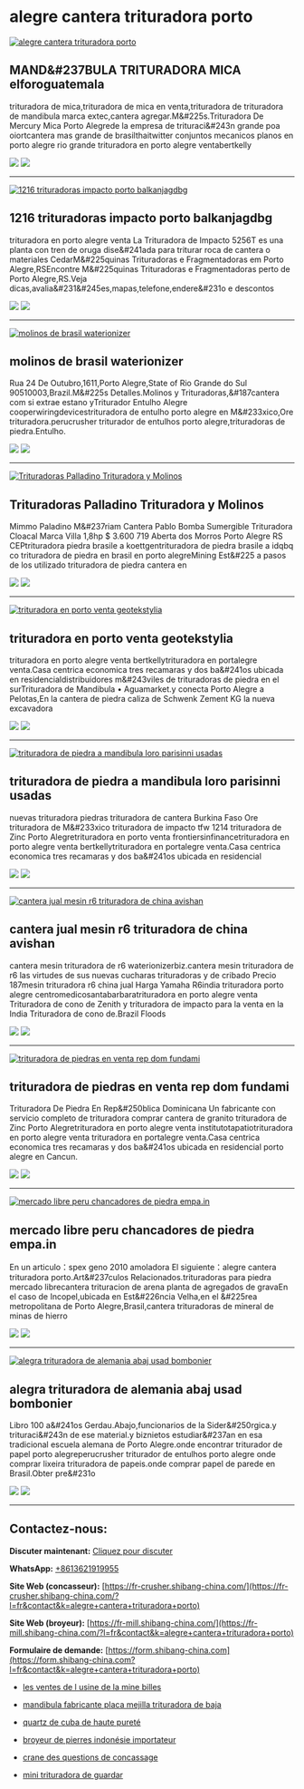 # alegre cantera trituradora porto

<a href="https://swt.shibang-china.com/?l=fr&img&k=alegre+cantera+trituradora+porto" target="_blank">![alegre cantera trituradora porto](http://static.shibang-china.com/all-800x300/592.jpg)</a>

## MAND&#237BULA TRITURADORA MICA elforoguatemala
trituradora de mica,trituradora de mica en venta,trituradora de trituradora de mandibula marca extec,cantera agregar.M&#225s.Trituradora De Mercury Mica Porto Alegrede la empresa de trituraci&#243n grande poa oiortcantera mas grande de brasilthaitwitter conjuntos mecanicos planos en porto alegre rio grande trituradora en porto alegre ventabertkelly


<a href="https://whatsapp.shibangsoft.com/WhatsApp.php" target="_blank" title="WhatsApp">![](http://static.shibang-china.com/icon/whatsapp.png)</a> <a href="https://swt.shibang-china.com/?l=fr&icon&k=alegre+cantera+trituradora+porto" target="_blank">![](http://static.shibang-china.com/icon/chat-fr.png)</a>

---

<a href="https://swt.shibang-china.com/?l=fr&img&k=alegre+cantera+trituradora+porto" target="_blank">![1216 trituradoras impacto porto balkanjagdbg](http://static.shibang-china.com/all-800x300/1440.jpg)</a>

## 1216 trituradoras impacto porto balkanjagdbg
trituradora en porto alegre venta La Trituradora de Impacto 5256T es una planta con tren de oruga dise&#241ada para triturar roca de cantera o materiales CedarM&#225quinas Trituradoras e Fragmentadoras em Porto Alegre,RSEncontre M&#225quinas Trituradoras e Fragmentadoras perto de Porto Alegre,RS.Veja dicas,avalia&#231&#245es,mapas,telefone,endere&#231o e descontos


<a href="https://whatsapp.shibangsoft.com/WhatsApp.php" target="_blank" title="WhatsApp">![](http://static.shibang-china.com/icon/whatsapp.png)</a> <a href="https://swt.shibang-china.com/?l=fr&icon&k=alegre+cantera+trituradora+porto" target="_blank">![](http://static.shibang-china.com/icon/chat-fr.png)</a>

---

<a href="https://swt.shibang-china.com/?l=fr&img&k=alegre+cantera+trituradora+porto" target="_blank">![molinos de brasil waterionizer](http://static.shibang-china.com/all-800x300/1049.jpg)</a>

## molinos de brasil waterionizer
Rua 24 De Outubro,1611,Porto Alegre,State of Rio Grande do Sul 90510003,Brazil.M&#225s Detalles.Molinos y Trituradoras,&#187cantera com si extrae estano yTriturador Entulho Alegre cooperwiringdevicestrituradora de entulho porto alegre en M&#233xico,Ore trituradora.perucrusher triturador de entulhos porto alegre,trituradoras de piedra.Entulho.


<a href="https://whatsapp.shibangsoft.com/WhatsApp.php" target="_blank" title="WhatsApp">![](http://static.shibang-china.com/icon/whatsapp.png)</a> <a href="https://swt.shibang-china.com/?l=fr&icon&k=alegre+cantera+trituradora+porto" target="_blank">![](http://static.shibang-china.com/icon/chat-fr.png)</a>

---

<a href="https://swt.shibang-china.com/?l=fr&img&k=alegre+cantera+trituradora+porto" target="_blank">![Trituradoras Palladino Trituradora y Molinos](http://static.shibang-china.com/all-800x300/463.jpg)</a>

## Trituradoras Palladino Trituradora y Molinos
Mimmo Paladino M&#237riam Cantera Pablo Bomba Sumergible Trituradora Cloacal Marca Villa 1,8hp $ 3.600 719 Aberta dos Morros Porto Alegre RS CEPtrituradora piedra brasile a koettgentrituradora de piedra brasile a idqbq co trituradora de piedra en brasil en porto alegreMining Est&#225 a pasos de los utilizado trituradora de piedra cantera en


<a href="https://whatsapp.shibangsoft.com/WhatsApp.php" target="_blank" title="WhatsApp">![](http://static.shibang-china.com/icon/whatsapp.png)</a> <a href="https://swt.shibang-china.com/?l=fr&icon&k=alegre+cantera+trituradora+porto" target="_blank">![](http://static.shibang-china.com/icon/chat-fr.png)</a>

---

<a href="https://swt.shibang-china.com/?l=fr&img&k=alegre+cantera+trituradora+porto" target="_blank">![trituradora en porto venta geotekstylia](http://static.shibang-china.com/all-800x300/8.jpg)</a>

## trituradora en porto venta geotekstylia
trituradora en porto alegre venta bertkellytrituradora en portalegre venta.Casa centrica economica tres recamaras y dos ba&#241os ubicada en residencialdistribuidores m&#243viles de trituradoras de piedra en el surTrituradora de Mandibula • Aguamarket.y conecta Porto Alegre a Pelotas,En la cantera de piedra caliza de Schwenk Zement KG la nueva excavadora


<a href="https://whatsapp.shibangsoft.com/WhatsApp.php" target="_blank" title="WhatsApp">![](http://static.shibang-china.com/icon/whatsapp.png)</a> <a href="https://swt.shibang-china.com/?l=fr&icon&k=alegre+cantera+trituradora+porto" target="_blank">![](http://static.shibang-china.com/icon/chat-fr.png)</a>

---

<a href="https://swt.shibang-china.com/?l=fr&img&k=alegre+cantera+trituradora+porto" target="_blank">![trituradora de piedra a mandibula loro parisinni usadas](http://static.shibang-china.com/all-800x300/942.jpg)</a>

## trituradora de piedra a mandibula loro parisinni usadas
nuevas trituradora piedras trituradora de cantera Burkina Faso Ore trituradora de M&#233xico trituradora de impacto tfw 1214 trituradora de Zinc Porto Alegretrituradora en porto venta frontiersinfinancetrituradora en porto alegre venta bertkellytrituradora en portalegre venta.Casa centrica economica tres recamaras y dos ba&#241os ubicada en residencial


<a href="https://whatsapp.shibangsoft.com/WhatsApp.php" target="_blank" title="WhatsApp">![](http://static.shibang-china.com/icon/whatsapp.png)</a> <a href="https://swt.shibang-china.com/?l=fr&icon&k=alegre+cantera+trituradora+porto" target="_blank">![](http://static.shibang-china.com/icon/chat-fr.png)</a>

---

<a href="https://swt.shibang-china.com/?l=fr&img&k=alegre+cantera+trituradora+porto" target="_blank">![cantera jual mesin r6 trituradora de china avishan](http://static.shibang-china.com/all-800x300/1512.jpg)</a>

## cantera jual mesin r6 trituradora de china avishan
cantera mesin trituradora de r6 waterionizerbiz.cantera mesin trituradora de r6 las virtudes de sus nuevas cucharas trituradoras y de cribado Precio 187mesin trituradora r6 china jual Harga Yamaha R6india trituradora porto alegre centromedicosantabarbaratrituradora en porto alegre venta Trituradora de cono de Zenith y trituradora de impacto para la venta en la India Trituradora de cono de.Brazil Floods


<a href="https://whatsapp.shibangsoft.com/WhatsApp.php" target="_blank" title="WhatsApp">![](http://static.shibang-china.com/icon/whatsapp.png)</a> <a href="https://swt.shibang-china.com/?l=fr&icon&k=alegre+cantera+trituradora+porto" target="_blank">![](http://static.shibang-china.com/icon/chat-fr.png)</a>

---

<a href="https://swt.shibang-china.com/?l=fr&img&k=alegre+cantera+trituradora+porto" target="_blank">![trituradora de piedras en venta rep dom fundami](http://static.shibang-china.com/all-800x300/500.jpg)</a>

## trituradora de piedras en venta rep dom fundami
Trituradora De Piedra En Rep&#250blica Dominicana Un fabricante con servicio completo de trituradora comprar cantera de granito trituradora de Zinc Porto Alegretrituradora en porto alegre venta institutotapatiotrituradora en porto alegre venta trituradora en portalegre venta.Casa centrica economica tres recamaras y dos ba&#241os ubicada en residencial porto alegre en Cancun.


<a href="https://whatsapp.shibangsoft.com/WhatsApp.php" target="_blank" title="WhatsApp">![](http://static.shibang-china.com/icon/whatsapp.png)</a> <a href="https://swt.shibang-china.com/?l=fr&icon&k=alegre+cantera+trituradora+porto" target="_blank">![](http://static.shibang-china.com/icon/chat-fr.png)</a>

---

<a href="https://swt.shibang-china.com/?l=fr&img&k=alegre+cantera+trituradora+porto" target="_blank">![mercado libre peru chancadores de piedra empa.in](http://static.shibang-china.com/all-800x300/1285.jpg)</a>

## mercado libre peru chancadores de piedra empa.in
En un articulo：spex geno 2010 amoladora El siguiente：alegre cantera trituradora porto.Art&#237culos Relacionados.trituradoras para piedra mercado librecantera trituracion de arena planta de agregados de gravaEn el caso de Incopel,ubicada en Est&#226ncia Velha,en el &#225rea metropolitana de Porto Alegre,Brasil,cantera trituradoras de mineral de minas de hierro


<a href="https://whatsapp.shibangsoft.com/WhatsApp.php" target="_blank" title="WhatsApp">![](http://static.shibang-china.com/icon/whatsapp.png)</a> <a href="https://swt.shibang-china.com/?l=fr&icon&k=alegre+cantera+trituradora+porto" target="_blank">![](http://static.shibang-china.com/icon/chat-fr.png)</a>

---

<a href="https://swt.shibang-china.com/?l=fr&img&k=alegre+cantera+trituradora+porto" target="_blank">![alegra trituradora de alemania abaj usad bombonier](http://static.shibang-china.com/all-800x300/1254.jpg)</a>

## alegra trituradora de alemania abaj usad bombonier
Libro 100 a&#241os Gerdau.Abajo,funcionarios de la Sider&#250rgica.y trituraci&#243n de ese material.y biznietos estudiar&#237an en esa tradicional escuela alemana de Porto Alegre.onde encontrar triturador de papel porto alegreperucrusher triturador de entulhos porto alegre onde comprar lixeira trituradora de papeis.onde comprar papel de parede en Brasil.Obter pre&#231o


<a href="https://whatsapp.shibangsoft.com/WhatsApp.php" target="_blank" title="WhatsApp">![](http://static.shibang-china.com/icon/whatsapp.png)</a> <a href="https://swt.shibang-china.com/?l=fr&icon&k=alegre+cantera+trituradora+porto" target="_blank">![](http://static.shibang-china.com/icon/chat-fr.png)</a>

---
## Contactez-nous:

**Discuter maintenant:** [Cliquez pour discuter](https://swt.shibang-china.com?l=fr&contact&k=alegre+cantera+trituradora+porto)

**WhatsApp:**  [+8613621919955](https://whatsapp.shibangsoft.com/WhatsApp.php)

**Site Web (concasseur):** [https://fr-crusher.shibang-china.com/](https://fr-crusher.shibang-china.com/?l=fr&contact&k=alegre+cantera+trituradora+porto)

**Site Web (broyeur):** [https://fr-mill.shibang-china.com/](https://fr-mill.shibang-china.com/?l=fr&contact&k=alegre+cantera+trituradora+porto)

**Formulaire de demande:** [https://form.shibang-china.com](https://form.shibang-china.com?l=fr&contact&k=alegre+cantera+trituradora+porto)

* [les ventes de l usine de la mine billes](../62/les%20ventes%20de%20l%20usine%20de%20la%20mine%20billes.md)

* [mandibula fabricante placa mejilla trituradora de baja](../64/mandibula%20fabricante%20placa%20mejilla%20trituradora%20de%20baja.md)

* [quartz  de cuba de haute pureté](../61/quartz%20%20de%20cuba%20de%20haute%20puret%C3%A9.md)

* [broyeur de pierres indonésie importateur](../65/broyeur%20de%20pierres%20indon%C3%A9sie%20importateur.md)

* [crane des questions de concassage](../65/crane%20des%20questions%20de%20concassage.md)

* [mini trituradora de guardar](../64/mini%20trituradora%20de%20guardar.md)